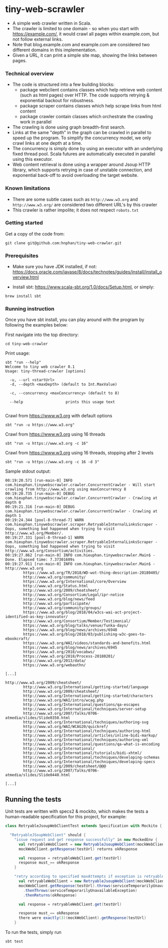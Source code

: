 # tiny-web-scrawler

* A simple web crawler written in Scala. 
* The crawler is limited to one domain - so when you start with https://example.com/, 
it would crawl all pages within example.com, but not follow external links. 
* Note that blog.example.com and example.com
are considered two different domains in this implementation.
* Given a URL, it can print a simple site map, showing the links between pages.

### Technical overview
* The code is structured into a few building blocks:
  * package webclient contains classes which help retrieve web content (such as html pages)
  over HTTP. The code supports retrying & exponential backout for robustness.
  * package scraper contains classes which help scrape links from html content
  * package crawler contain classes which orchestrate the crawling work in parallel
* The crawling is done using graph breadth-first search. 
* Links at the same "depth" in the graph can be crawled in parallel
to speed up the program. To simplify the concurrency model, we only crawl links at one depth at a time.
* The concurrency is simply done by using an executor with an underlying fixed thread pool. Scala futures are automatically
executed in parallel using this executor.
* Web content retrieval is done using a wrapper around Jsoup HTTP library, which supports retrying in case of unstable connection,
and exponential back-off to avoid overloading the target website.

### Known limitations
* There are some subtle cases such as `http://www.w3.org` and `http://www.w3.org/` are considered two different URL's by this crawler
* This crawler is rather impolite; it does not respect `robots.txt`

### Getting started
Get a copy of the code from:
```$xslt
git clone git@github.com:hnphan/tiny-web-crawler.git
```
### Prerequisites

* Make sure you have JDK installed, if not: https://docs.oracle.com/javase/8/docs/technotes/guides/install/install_overview.html

* Install sbt: https://www.scala-sbt.org/1.0/docs/Setup.html, or simply:

```
brew install sbt
```

### Running instruction

Once you have sbt install, you can play around with the program by following the examples below:

First navigate into the top directory:
```
cd tiny-web-crawler
```

Print usage:
```
sbt "run --help"
Welcome to tiny web crawler 0.1
Usage: tiny-thread-crawler [options]

  -u, --url <startUrl>     
  -d, --depth <maxDepth> (default to Int.MaxValue)
                           
  -c, --concurrency <maxConcurrency> (default to 8)
                           
  --help                   prints this usage text


```

Crawl from https://www.w3.org with default options
```
sbt "run -u https://www.w3.org"
```
Crawl from https://www.w3.org using 16 threads
```
sbt "run -u https://www.w3.org -c 16"
```
Crawl from https://www.w3.org using 16 threads, stopping after 2 levels
```
sbt "run -u https://www.w3.org -c 16 -d 3"
```
Sample stdout output:
```
00:19:20.571 [run-main-0] INFO com.hieuphan.tinywebscrawler.crawler.ConcurrentCrawler - Will start crawling from http://www.w3.org using maxConcurrency 8
00:19:20.735 [run-main-0] DEBUG com.hieuphan.tinywebscrawler.crawler.ConcurrentCrawler - Crawling at depth 0
00:19:21.316 [run-main-0] DEBUG com.hieuphan.tinywebscrawler.crawler.ConcurrentCrawler - Crawling at depth 1
00:19:24.344 [pool-8-thread-7] WARN com.hieuphan.tinywebscrawler.scraper.RetryableInternalLinksScraper - Oops, something bad happened when trying to visit http://www.w3.org/Member/.
00:19:27.331 [pool-8-thread-1] WARN com.hieuphan.tinywebscrawler.scraper.RetryableInternalLinksScraper - Oops, something bad happened when trying to visit http://www.w3.org/Consortium/activities.
00:19:27.862 [run-main-0] INFO com.hieuphan.tinywebscrawler.Main$ - Done. Elapsed time: 7.37301609s
00:19:27.911 [run-main-0] INFO com.hieuphan.tinywebscrawler.Main$ - 
http://www.w3.org
		https://www.w3.org/TR/2018/WD-wot-thing-description-20180405/
		http://www.w3.org/community/
		https://www.w3.org/International/core/Overview
		http://www.w3.org/Status.html
		http://www.w3.org/2009/cheatsheet/
		http://www.w3.org/Consortium/Legal/ipr-notice
		http://www.w3.org/blog/news/feed
		http://www.w3.org/participate/
		http://www.w3.org/community/groups/
		https://www.w3.org/blog/2018/04/w3cs-wai-act-project-identified-as-key-innovator/
		http://www.w3.org/Consortium/Member/Testimonial/
		https://www.w3.org/blog/talks/venue/funka-days/
		https://www.w3.org/blog/news/archives/6948
		https://www.w3.org/blog/2018/03/publishing-w3c-goes-to-ebookcraft/
		https://www.w3.org/WAI/videos/standards-and-benefits.html
		https://www.w3.org/blog/news/archives/6945
		https://www.w3.org/2018/vocabws/
		https://www.w3.org/2018/Process-20180201/
		http://www.w3.org/2013/data/
		https://www.w3.org/webauthn/

[...]

http://www.w3.org/2009/cheatsheet/
		http://www.w3.org/International/getting-started/language
		http://www.w3.org/2009/cheatsheet/
		http://www.w3.org/International/getting-started/characters
		http://www.w3.org/WAI/intro/wcag.php
		http://www.w3.org/International/questions/qa-escapes
		http://www.w3.org/International/techniques/server-setup
		http://www.w3.org/2007/Talks/0706-atmedia/slides/Slide0350.html
		http://www.w3.org/International/techniques/authoring-svg
		http://www.w3.org/WAI/WCAG20/quickref/
		http://www.w3.org/International/techniques/authoring-html
		http://www.w3.org/International/articles/inline-bidi-markup/
		http://www.w3.org/International/techniques/authoring-xml
		http://www.w3.org/International/questions/qa-what-is-encoding
		http://www.w3.org/International/
		http://www.w3.org/International/tutorials/bidi-xhtml/
		http://www.w3.org/International/techniques/developing-schemas
		http://www.w3.org/International/techniques/developing-specs
		http://www.w3.org/2009/cheatsheet/@@@
		http://www.w3.org/2007/Talks/0706-atmedia/slides/Slide0440.html 

[...]
```

## Running the tests
Unit tests are written with specs2 & mockito, which makes the tests a human-readable specification
for this project, for example:
```scala
class RetryableJsoupWebClientTest extends Specification with Mockito {

  "RetryableJSoupWebClient" should {
    "issue request and get response successfully" in new MockedEnv {
      val retryableWebClient = new RetryableJsoupWebClient(mockWebClient, maxAttempts = 3)
      mockWebClient.getResponse(testUrl) returns okResponse

      val response = retryableWebClient.get(testUrl)
      response must_== okResponse
    }

    "retry according to specified maxAttempts if exception is retryable" in new MockedEnv {
      val retryableWebClient = new RetryableJsoupWebClient(mockWebClient, maxAttempts = 3)
      mockWebClient.getResponse(testUrl).throws(serviceTemporarilyUnavailableException)
        .thenThrows(serviceTemporarilyUnavailableException)
        .thenReturns(okResponse)

      val response = retryableWebClient.get(testUrl)

      response must_== okResponse
      there were exactly(3)(mockWebClient).getResponse(testUrl)
    }
```
To run the tests, simply run
```
sbt test
```

